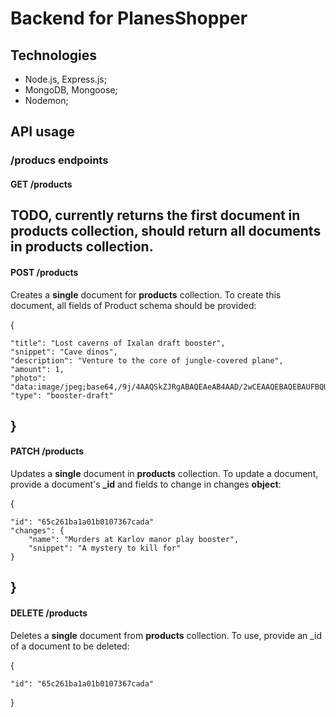 # Backend for PlanesShopper

## Technologies

- Node.js, Express.js;
- MongoDB, Mongoose;
- Nodemon;

## API usage

### /producs endpoints

#### GET /products

## TODO, currently returns the **first** document in **products** collection, should return **all** documents in **products** collection.

#### POST /products

Creates a **single** document for **products** collection. To create this document, all fields of Product schema should be provided:

{

    "title": "Lost caverns of Ixalan draft booster",
    "snippet": "Cave dinos",
    "description": "Venture to the core of jungle-covered plane",
    "amount": 1,
    "photo": "data:image/jpeg;base64,/9j/4AAQSkZJRgABAQEAeAB4AAD/2wCEAAQEBAQEBAUFBQU…",
    "type": "booster-draft"

## }

#### PATCH /products

Updates a **single** document in **products** collection. To update a document, provide a document's **\_id** and fields to change in changes **object**:

{

    "id": "65c261ba1a01b0107367cada"
    "changes": {
        "name": "Murders at Karlov manor play booster",
        "snippet": "A mystery to kill for"
    }

## }

#### DELETE /products

Deletes a **single** document from **products** collection. To use, provide an \_id of a document to be deleted:

{

    "id": "65c261ba1a01b0107367cada"

}
